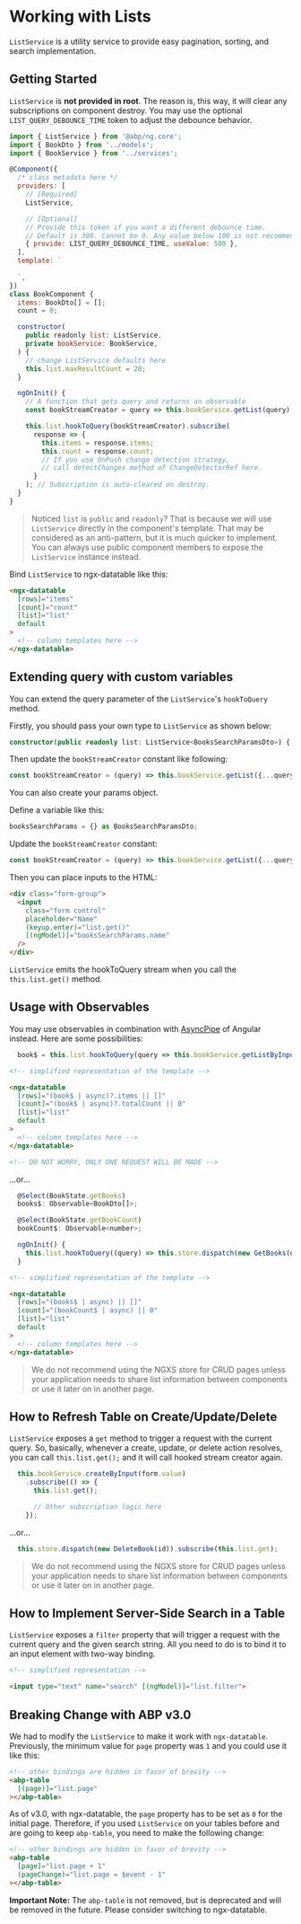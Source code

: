 # Working with Lists

`ListService` is a utility service to provide easy pagination, sorting, and search implementation.



## Getting Started

`ListService` is **not provided in root**. The reason is, this way, it will clear any subscriptions on component destroy. You may use the optional `LIST_QUERY_DEBOUNCE_TIME` token to adjust the debounce behavior.

```js
import { ListService } from '@abp/ng.core';
import { BookDto } from '../models';
import { BookService } from '../services';

@Component({
  /* class metadata here */
  providers: [
    // [Required]
    ListService,

    // [Optional]
    // Provide this token if you want a different debounce time.
    // Default is 300. Cannot be 0. Any value below 100 is not recommended.
    { provide: LIST_QUERY_DEBOUNCE_TIME, useValue: 500 },
  ],
  template: `
    
  `,
})
class BookComponent {
  items: BookDto[] = [];
  count = 0;

  constructor(
    public readonly list: ListService,
    private bookService: BookService,
  ) {
    // change ListService defaults here
    this.list.maxResultCount = 20;
  }

  ngOnInit() {
    // A function that gets query and returns an observable
    const bookStreamCreator = query => this.bookService.getList(query);

    this.list.hookToQuery(bookStreamCreator).subscribe(
      response => {
        this.items = response.items;
        this.count = response.count;
        // If you use OnPush change detection strategy,
        // call detectChanges method of ChangeDetectorRef here.
      }
    ); // Subscription is auto-cleared on destroy.
  }
}
```

> Noticed `list` is `public` and `readonly`? That is because we will use `ListService` directly in the component's template. That may be considered as an anti-pattern, but it is much quicker to implement. You can always use public component members to expose the `ListService` instance instead.

Bind `ListService` to ngx-datatable like this:

```html
<ngx-datatable
  [rows]="items"
  [count]="count"
  [list]="list"
  default
>
  <!-- column templates here -->
</ngx-datatable>
```

## Extending query with custom variables

You can extend the query parameter of the `ListService`'s `hookToQuery` method.

Firstly, you should pass your own type to `ListService` as shown below:

```typescript
constructor(public readonly list: ListService<BooksSearchParamsDto>) { }
```

Then update the `bookStreamCreator` constant like following:

```typescript
const bookStreamCreator = (query) => this.bookService.getList({...query, name: 'name here'});
```

You can also create your params object.

Define a variable like this:

```typescript
booksSearchParams = {} as BooksSearchParamsDto;
```

Update the `bookStreamCreator` constant:

```typescript
const bookStreamCreator = (query) => this.bookService.getList({...query, ...this.booksSearchParams});
```

Then you can place inputs to the HTML:

```html
<div class="form-group">
  <input
    class="form control"
    placeholder="Name"
    (keyup.enter)="list.get()"
    [(ngModel)]="booksSearchParams.name"
  />
</div>
```

`ListService` emits the hookToQuery stream when you call the `this.list.get()` method.

## Usage with Observables

You may use observables in combination with [AsyncPipe](https://angular.io/guide/observables-in-angular#async-pipe) of Angular instead. Here are some possibilities:

```js
  book$ = this.list.hookToQuery(query => this.bookService.getListByInput(query));
```

```html
<!-- simplified representation of the template -->

<ngx-datatable
  [rows]="(book$ | async)?.items || []"
  [count]="(book$ | async)?.totalCount || 0"
  [list]="list"
  default
>
  <!-- column templates here -->
</ngx-datatable>

<!-- DO NOT WORRY, ONLY ONE REQUEST WILL BE MADE -->
```

...or...


```js
  @Select(BookState.getBooks)
  books$: Observable<BookDto[]>;

  @Select(BookState.getBookCount)
  bookCount$: Observable<number>;

  ngOnInit() {
    this.list.hookToQuery((query) => this.store.dispatch(new GetBooks(query))).subscribe();
  }
```

```html
<!-- simplified representation of the template -->

<ngx-datatable
  [rows]="(books$ | async) || []"
  [count]="(bookCount$ | async) || 0"
  [list]="list"
  default
>
  <!-- column templates here -->
</ngx-datatable>
```

> We do not recommend using the NGXS store for CRUD pages unless your application needs to share list information between components or use it later on in another page.


## How to Refresh Table on Create/Update/Delete

`ListService` exposes a `get` method to trigger a request with the current query. So, basically, whenever a create, update, or delete action resolves, you can call `this.list.get();` and it will call hooked stream creator again.

```js
  this.bookService.createByInput(form.value)
    .subscribe(() => {
      this.list.get();

      // Other subscription logic here
    });
```

...or...

```js
  this.store.dispatch(new DeleteBook(id)).subscribe(this.list.get);
```

> We do not recommend using the NGXS store for CRUD pages unless your application needs to share list information between components or use it later on in another page.


## How to Implement Server-Side Search in a Table

`ListService` exposes a `filter` property that will trigger a request with the current query and the given search string. All you need to do is to bind it to an input element with two-way binding.

```html
<!-- simplified representation -->

<input type="text" name="search" [(ngModel)]="list.filter">
```

## Breaking Change with ABP v3.0

We had to modify the `ListService` to make it work with `ngx-datatable`. Previously, the minimum value for `page` property was `1` and you could use it like this:

```html
<!-- other bindings are hidden in favor of brevity -->
<abp-table
  [(page)]="list.page"
></abp-table>
```

As of v3.0, with ngx-datatable, the `page` property has to be set as `0` for the initial page. Therefore, if you used `ListService` on your tables before and are going to keep `abp-table`, you need to make the following change:

```html
<!-- other bindings are hidden in favor of brevity -->
<abp-table
  [page]="list.page + 1"
  (pageChange)="list.page = $event - 1"
></abp-table>
```

**Important Note:** The `abp-table` is not removed, but is deprecated and will be removed in the future. Please consider switching to ngx-datatable.
